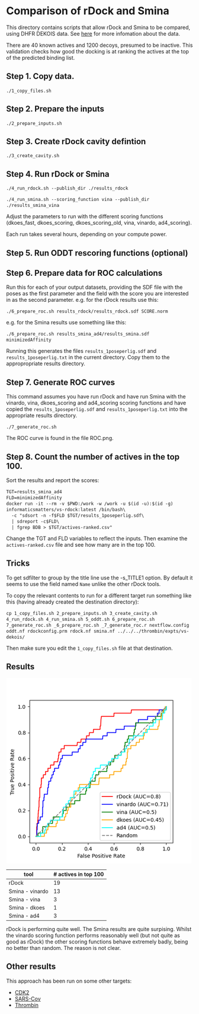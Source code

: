 # Comparison of rDock and Smina

This directory contains scripts that allow rDock and Smina to be compared,
using DHFR DEKOIS data. See [here](/datasets/DEKOIS_2.0/README.md) for more
infomation about the data.

There are 40 known actives and 1200 decoys, presumed
to be inactive. This validation checks how good the docking is at ranking the
actives at the top of the predicted binding list.
 

## Step 1. Copy data.
```
./1_copy_files.sh
```

## Step 2. Prepare the inputs
```
./2_prepare_inputs.sh
```

## Step 3. Create rDock cavity defintion
```
./3_create_cavity.sh
```

## Step 4. Run rDock or Smina
```
./4_run_rdock.sh --publish_dir ./results_rdock
```

```
./4_run_smina.sh --scoring_function vina --publish_dir ./results_smina_vina
```
Adjust the parameters to run with the different scoring functions (dkoes_fast, dkoes_scoring, dkoes_scoring_old,
vina, vinardo, ad4_scoring).

Each run takes several hours, depending on your compute power. 

## Step 5. Run ODDT rescoring functions (optional)


## Step 6. Prepare data for ROC calculations
Run this for each of your output datasets, providing the SDF file with the poses as the first parameter
and the field with the score you are interested in as the second parameter.
e.g. for the rDock results use this:
```
./6_prepare_roc.sh results_rdock/results_rdock.sdf SCORE.norm
```
e.g. for the Smina results use something like this:
```
./6_prepare_roc.sh results_smina_ad4/results_smina.sdf minimizedAffinity
```
Running this generates the files `results_1poseperlig.sdf` and `results_1poseperlig.txt` in the current directory.
Copy them to the appropropriate results directory.

## Step 7. Generate ROC curves
This command assumes you have run rDock and have run Smina with the vinardo, vina, dkoes_scoring and ad4_scoring
scoring functions and have copied the `results_1poseperlig.sdf` and `results_1poseperlig.txt` into the appropriate
results directory.
```
./7_generate_roc.sh
```
The ROC curve is found in the file ROC.png.

## Step 8. Count the number of actives in the top 100. 
Sort the results and report the scores:
```
TGT=results_smina_ad4
FLD=minimizedAffinity
docker run -it --rm -v $PWD:/work -w /work -u $(id -u):$(id -g) informaticsmatters/vs-rdock:latest /bin/bash\
  -c "sdsort -n -f$FLD $TGT/results_1poseperlig.sdf\
  | sdreport -c$FLD\
  | fgrep BDB > $TGT/actives-ranked.csv"
```
Change the TGT and FLD variables to reflect the inputs.
Then examine the `actives-ranked.csv` file and see how many are in the top 100.


## Tricks

To get sdfilter to group by the title line use the -s_TITLE1 option. By default it seems to use the
field named `Name` unlike the other rDock tools.

To copy the relevant contents to run for a different target run something like this (having already created the 
destination directory):
```
cp 1_copy_files.sh 2_prepare_inputs.sh 3_create_cavity.sh 4_run_rdock.sh 4_run_smina.sh 5_oddt.sh 6_prepare_roc.sh 7_generate_roc.sh _6_prepare_roc.sh _7_generate_roc.r nextflow.config oddt.nf rdockconfig.prm rdock.nf smina.nf ../../../thrombin/expts/vs-dekois/
```
Then make sure you edit the `1_copy_files.sh` file at that destination. 


## Results

![rDock](ROC.png)

| tool            | # actives in top 100 |
|-----------------|----------------------|
| rDock           | 19 |
| Smina - vinardo | 13 |
| Smina - vina    | 3  |
| Smina - dkoes   | 1  |
| Smina - ad4     | 3  |

rDock is performing quite well.
The Smina results are quite surpising. Whilst the vinardo scoring function performs reasonably well
(but not quite as good as rDock) the other scoring functions behave extremely badly, being no better
than random. The reason is not clear.

## Other results

This approach has been run on some other targets:

* [CDK2](../../../cdk2/expts/vs-dekois)
* [SARS-Cov](../../../sars-cov-3cpr/expts/vs-dekois)
* [Thrombin](../../../thrombin/expts/vs-dekois)


